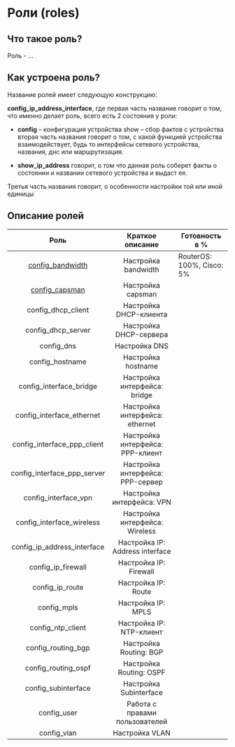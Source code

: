 # Роли (roles)

## Что такое роль?

Роль - ...

## Как устроена роль?

Название ролей имеет следующую конструкцию:

**config_ip_address_interface**, где первая часть название говорит о том, что именно делает роль, всего есть 2 состояния у
роли:

* **config** – конфигурация устройства show – сбор фактов с устройства вторая часть названия говорит о том, с какой функцией
устройства взаимодействует, будь то интерфейсы сетевого устройства, названия, днс или маршрутизация. 

* **show_ip_address** говорит, о том что данная роль соберет факты о состоянии и названии сетевого устройства и выдаст ее.

Третья часть названия говорит, о особенности настройки той или иной единицы

## Описание ролей

|             Роль            |         Краткое описание         | Готовность в % |
|:---------------------------:|:--------------------------------:|----------------|
|[config_bandwidth](bandwidth)|        Настройка bandwidth       |RouterOS: 100%, Cisco: 5%                |
|[config_capsman](capsman)| Настройка capsman                |                |
| config_dhcp_client          | Настройка DHCP-клиента           |                |
| config_dhcp_server          | Настройка DHCP-сервера           |                |
| config_dns                  | Настройка DNS                    |                |
| config_hostname             | Настройка hostname               |                |
| config_interface_bridge     | Настройка интерфейса: bridge     |                |
| config_interface_ethernet   | Настройка интерфейса: ethernet   |                |
| config_interface_ppp_client | Настройка интерфейса: PPP-клиент |                |
| config_interface_ppp_server | Настройка интерфейса: PPP-сервер |                |
| config_interface_vpn        | Настройка интерфейса: VPN        |                |
| config_interface_wireless   | Настройка интерфейса: Wireless   |                |
| config_ip_address_interface | Настройка IP: Address interface  |                |
| config_ip_firewall          | Настройка IP: Firewall           |                |
| config_ip_route             | Настройка IP: Route              |                |
| config_mpls                 | Настройка IP: MPLS               |                |
| config_ntp_client           | Настройка IP: NTP-клиент         |                |
| config_routing_bgp          | Настройка Routing: BGP           |                |
| config_routing_ospf         | Настройка Routing: OSPF          |                |
| config_subinterface         | Настройка Subinterface           |                |
| config_user                 | Работа с правами пользователей   |                |
| config_vlan                 | Настройка VLAN                   |                |
